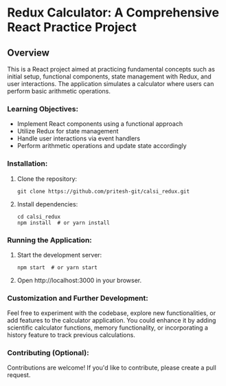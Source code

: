 # Redux Calculator: A Comprehensive React Practice Project

## Overview

This is a React project aimed at practicing fundamental concepts such as initial setup, functional components, state management with Redux, and user interactions. The application simulates a calculator where users can perform basic arithmetic operations.

### Learning Objectives:

- Implement React components using a functional approach
- Utilize Redux for state management
- Handle user interactions via event handlers
- Perform arithmetic operations and update state accordingly

### Installation:

1. Clone the repository:
   ```git
   git clone https://github.com/pritesh-git/calsi_redux.git
   ```
2. Install dependencies:
   ```
   cd calsi_redux
   npm install  # or yarn install
   ```

### Running the Application:

1. Start the development server:
   ```
   npm start  # or yarn start
   ```
2. Open http://localhost:3000 in your browser.

### Customization and Further Development:

Feel free to experiment with the codebase, explore new functionalities, or add features to the calculator application. You could enhance it by adding scientific calculator functions, memory functionality, or incorporating a history feature to track previous calculations.

### Contributing (Optional):

Contributions are welcome! If you'd like to contribute, please create a pull request.
